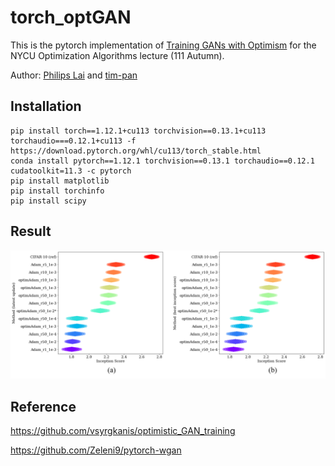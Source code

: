 # torch_optGAN

This is the pytorch implementation of [Training GANs with Optimism](https://arxiv.org/abs/1711.00141) for the NYCU Optimization Algorithms lecture (111 Autumn).

Author: [Philips Lai](https://github.com/cemeteryparty) and [tim-pan](https://github.com/tim-pan)

## Installation

```shell
pip install torch==1.12.1+cu113 torchvision==0.13.1+cu113 torchaudio===0.12.1+cu113 -f https://download.pytorch.org/whl/cu113/torch_stable.html
conda install pytorch==1.12.1 torchvision==0.13.1 torchaudio==0.12.1 cudatoolkit=11.3 -c pytorch
pip install matplotlib
pip install torchinfo
pip install scipy
```

## Result

![](figure/is_last_best.png)

## Reference

https://github.com/vsyrgkanis/optimistic_GAN_training

https://github.com/Zeleni9/pytorch-wgan
